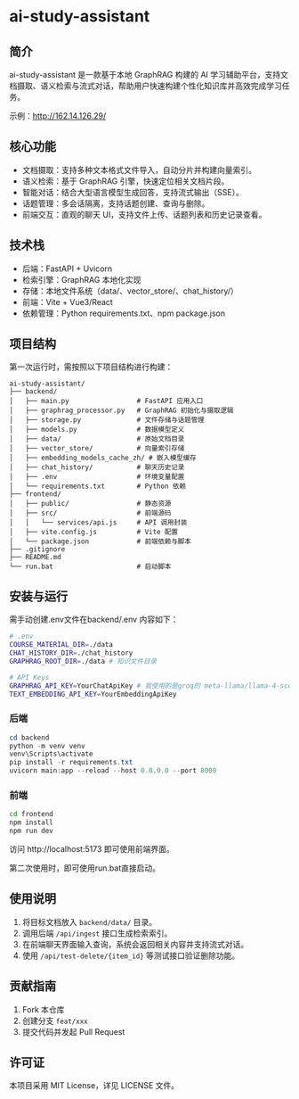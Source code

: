 # ai-study-assistant

## 简介

ai-study-assistant 是一款基于本地 GraphRAG 构建的 AI 学习辅助平台，支持文档摄取、语义检索与流式对话，帮助用户快速构建个性化知识库并高效完成学习任务。

示例：http://162.14.126.29/

## 核心功能

- 文档摄取：支持多种文本格式文件导入，自动分片并构建向量索引。
- 语义检索：基于 GraphRAG 引擎，快速定位相关文档片段。
- 智能对话：结合大型语言模型生成回答，支持流式输出（SSE）。
- 话题管理：多会话隔离，支持话题创建、查询与删除。
- 前端交互：直观的聊天 UI，支持文件上传、话题列表和历史记录查看。

## 技术栈

- 后端：FastAPI + Uvicorn
- 检索引擎：GraphRAG 本地化实现
- 存储：本地文件系统（data/、vector_store/、chat_history/）
- 前端：Vite + Vue3/React
- 依赖管理：Python requirements.txt、npm package.json

## 项目结构

第一次运行时，需按照以下项目结构进行构建：
```
ai-study-assistant/
├── backend/
│   ├── main.py                 # FastAPI 应用入口
│   ├── graphrag_processor.py   # GraphRAG 初始化与摄取逻辑
│   ├── storage.py              # 文件存储与话题管理
│   ├── models.py               # 数据模型定义
│   ├── data/                   # 原始文档目录
│   ├── vector_store/           # 向量索引存储
│   ├── embedding_models_cache_zh/ # 嵌入模型缓存
│   ├── chat_history/           # 聊天历史记录
│   ├── .env                    # 环境变量配置
│   └── requirements.txt        # Python 依赖
├── frontend/
│   ├── public/                 # 静态资源
│   ├── src/                    # 前端源码
│   │   └── services/api.js     # API 调用封装
│   ├── vite.config.js          # Vite 配置
│   └── package.json            # 前端依赖与脚本
├── .gitignore
├── README.md
└── run.bat                     # 启动脚本
```

## 安装与运行

需手动创建.env文件在backend/.env
内容如下：
```bash
# .env
COURSE_MATERIAL_DIR=./data
CHAT_HISTORY_DIR=./chat_history
GRAPHRAG_ROOT_DIR=./data # 知识文件目录

# API Keys
GRAPHRAG_API_KEY=YourChatApiKey # 我使用的是groq的 meta-llama/llama-4-scout-17b-16e-instruct,你可以使用其他模型，例如 gpt-4o, 在backend/data/settings.yaml中设置
TEXT_EMBEDDING_API_KEY=YourEmbeddingApiKey
```

### 后端
```powershell
cd backend
python -m venv venv
venv\Scripts\activate
pip install -r requirements.txt
uvicorn main:app --reload --host 0.0.0.0 --port 8000
```

### 前端
```bash
cd frontend
npm install
npm run dev
```

访问 http://localhost:5173 即可使用前端界面。

第二次使用时，即可使用run.bat直接启动。

## 使用说明

1. 将目标文档放入 `backend/data/` 目录。
2. 调用后端 `/api/ingest` 接口生成检索索引。
3. 在前端聊天界面输入查询，系统会返回相关内容并支持流式对话。
4. 使用 `/api/test-delete/{item_id}` 等测试接口验证删除功能。

## 贡献指南

1. Fork 本仓库
2. 创建分支 `feat/xxx`
3. 提交代码并发起 Pull Request

## 许可证

本项目采用 MIT License，详见 LICENSE 文件。
